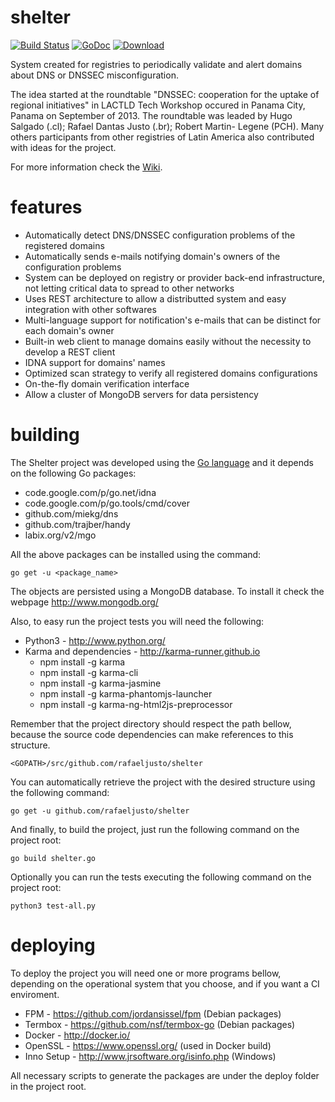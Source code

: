 shelter
=======

[![Build Status](https://travis-ci.org/rafaeljusto/shelter.png?branch=master)](https://travis-ci.org/rafaeljusto/shelter)
[![GoDoc](https://godoc.org/github.com/rafaeljusto/shelter?status.png)](https://godoc.org/github.com/rafaeljusto/shelter)
[![Download](https://api.bintray.com/packages/rafaeljusto/deb/shelter/images/download.png) ](https://bintray.com/rafaeljusto/deb/shelter/_latestVersion)

System created for registries to periodically validate and alert domains about DNS or
DNSSEC misconfiguration.

The idea started at the roundtable "DNSSEC: cooperation for the uptake of regional
initiatives" in LACTLD Tech Workshop occured in Panama City, Panama on September of 2013.
The roundtable was leaded by Hugo Salgado (.cl); Rafael Dantas Justo (.br); Robert Martin-
Legene (PCH). Many others participants from other registries of Latin America also
contributed with ideas for the project.

For more information check the [Wiki](https://github.com/rafaeljusto/shelter/wiki).

features
========

* Automatically detect DNS/DNSSEC configuration problems of the registered domains
* Automatically sends e-mails notifying domain's owners of the configuration problems
* System can be deployed on registry or provider back-end infrastructure, not letting
critical data to spread to other networks
* Uses REST architecture to allow a distributted system and easy integration with other
softwares
* Multi-language support for notification's e-mails that can be distinct for each domain's
owner
* Built-in web client to manage domains easily without the necessity to develop a REST
client
* IDNA support for domains' names
* Optimized scan strategy to verify all registered domains configurations
* On-the-fly domain verification interface
* Allow a cluster of MongoDB servers for data persistency

building
========

The Shelter project was developed using the [Go language](http://golang.org/)
and it depends on the following Go packages:
* code.google.com/p/go.net/idna
* code.google.com/p/go.tools/cmd/cover
* github.com/miekg/dns
* github.com/trajber/handy
* labix.org/v2/mgo

All the above packages can be installed using the command:

```
go get -u <package_name>
```

The objects are persisted using a MongoDB database.
To install it check the webpage http://www.mongodb.org/

Also, to easy run the project tests you will need the following:
* Python3 - http://www.python.org/
* Karma and dependencies - http://karma-runner.github.io
  * npm install -g karma
  * npm install -g karma-cli
  * npm install -g karma-jasmine
  * npm install -g karma-phantomjs-launcher
  * npm install -g karma-ng-html2js-preprocessor

Remember that the project directory should respect the path bellow, because the source
code dependencies can make references to this structure.

```
<GOPATH>/src/github.com/rafaeljusto/shelter
```

You can automatically retrieve the project with the desired structure using the following
command:

```
go get -u github.com/rafaeljusto/shelter
```

And finally, to build the project, just run the following command on the project root:

```
go build shelter.go
```

Optionally you can run the tests executing the following command on the project root:

```
python3 test-all.py
```

deploying
=========

To deploy the project you will need one or more programs bellow, depending on the operational system
that you choose, and if you want a CI enviroment.

* FPM - https://github.com/jordansissel/fpm (Debian packages)
* Termbox - https://github.com/nsf/termbox-go (Debian packages)
* Docker - http://docker.io/
* OpenSSL - https://www.openssl.org/‎ (used in Docker build)
* Inno Setup - http://www.jrsoftware.org/isinfo.php (Windows)

All necessary scripts to generate the packages are under the deploy folder in the project
root.
